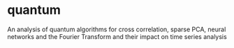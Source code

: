# quantum
An analysis of quantum algorithms for cross correlation, sparse PCA, neural networks and the Fourier Transform and their impact on time series analysis
